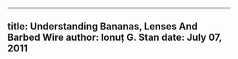 --------------------------------------------------------------------------------
title: Understanding Bananas, Lenses And Barbed Wire
author: Ionuț G. Stan
date: July 07, 2011
--------------------------------------------------------------------------------
